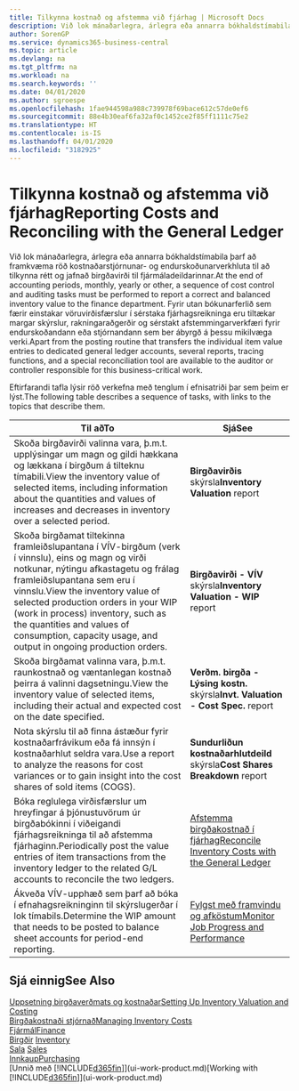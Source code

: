 ```yaml
---
title: Tilkynna kostnað og afstemma við fjárhag | Microsoft Docs
description: Við lok mánaðarlegra, árlegra eða annarra bókhaldstímabila þarf að framkvæma röð kostnaðarstjórnunar- og endurskoðunarverkhluta til að tilkynna rétt og jafnað birgðavirði til fjármáladeildarinnar. Fyrir utan bókunarferlið sem færir einstakar vöruvirðisfærslur í sérstaka fjárhagsreikninga eru tiltækar margar skýrslur, rakningaraðgerðir og sérstakt afstemmingarverkfæri fyrir endurskoðandann eða stjórnandann sem ber ábyrgð á þessu mikilvæga verki.
author: SorenGP
ms.service: dynamics365-business-central
ms.topic: article
ms.devlang: na
ms.tgt_pltfrm: na
ms.workload: na
ms.search.keywords: ''
ms.date: 04/01/2020
ms.author: sgroespe
ms.openlocfilehash: 1fae944598a988c739978f69bace612c57de0ef6
ms.sourcegitcommit: 88e4b30eaf6fa32af0c1452ce2f85ff1111c75e2
ms.translationtype: HT
ms.contentlocale: is-IS
ms.lasthandoff: 04/01/2020
ms.locfileid: "3182925"
---
```

# <a name="reporting-costs-and-reconciling-with-the-general-ledger"></a><span data-ttu-id="34dbc-104">Tilkynna kostnað og afstemma við fjárhag</span><span class="sxs-lookup"><span data-stu-id="34dbc-104">Reporting Costs and Reconciling with the General Ledger</span></span>
<span data-ttu-id="34dbc-105">Við lok mánaðarlegra, árlegra eða annarra bókhaldstímabila þarf að framkvæma röð kostnaðarstjórnunar- og endurskoðunarverkhluta til að tilkynna rétt og jafnað birgðavirði til fjármáladeildarinnar.</span><span class="sxs-lookup"><span data-stu-id="34dbc-105">At the end of accounting periods, monthly, yearly or other, a sequence of cost control and auditing tasks must be performed to report a correct and balanced inventory value to the finance department.</span></span> <span data-ttu-id="34dbc-106">Fyrir utan bókunarferlið sem færir einstakar vöruvirðisfærslur í sérstaka fjárhagsreikninga eru tiltækar margar skýrslur, rakningaraðgerðir og sérstakt afstemmingarverkfæri fyrir endurskoðandann eða stjórnandann sem ber ábyrgð á þessu mikilvæga verki.</span><span class="sxs-lookup"><span data-stu-id="34dbc-106">Apart from the posting routine that transfers the individual item value entries to dedicated general ledger accounts, several reports, tracing functions, and a special reconciliation tool are available to the auditor or controller responsible for this business-critical work.</span></span>  

 <span data-ttu-id="34dbc-107">Eftirfarandi tafla lýsir röð verkefna með tenglum í efnisatriði þar sem þeim er lýst.</span><span class="sxs-lookup"><span data-stu-id="34dbc-107">The following table describes a sequence of tasks, with links to the topics that describe them.</span></span>   

|<span data-ttu-id="34dbc-108">**Til að**</span><span class="sxs-lookup"><span data-stu-id="34dbc-108">**To**</span></span>|<span data-ttu-id="34dbc-109">**Sjá**</span><span class="sxs-lookup"><span data-stu-id="34dbc-109">**See**</span></span>|  
|------------|-------------|  
|<span data-ttu-id="34dbc-110">Skoða birgðavirði valinna vara, þ.m.t. upplýsingar um magn og gildi hækkana og lækkana í birgðum á tilteknu tímabili.</span><span class="sxs-lookup"><span data-stu-id="34dbc-110">View the inventory value of selected items, including information about the quantities and values of increases and decreases in inventory over a selected period.</span></span>|<span data-ttu-id="34dbc-111">**Birgðavirðis** skýrsla</span><span class="sxs-lookup"><span data-stu-id="34dbc-111">**Inventory Valuation** report</span></span>|  
|<span data-ttu-id="34dbc-112">Skoða birgðamat tiltekinna framleiðslupantana í VÍV-birgðum (verk í vinnslu), eins og magn og virði notkunar, nýtingu afkastagetu og frálag framleiðslupantana sem eru í vinnslu.</span><span class="sxs-lookup"><span data-stu-id="34dbc-112">View the inventory value of selected production orders in your WIP (work in process) inventory, such as the quantities and values of consumption, capacity usage, and output in ongoing production orders.</span></span>|<span data-ttu-id="34dbc-113">**Birgðavirði - VÍV** skýrsla</span><span class="sxs-lookup"><span data-stu-id="34dbc-113">**Inventory Valuation - WIP** report</span></span>|  
|<span data-ttu-id="34dbc-114">Skoða birgðamat valinna vara, þ.m.t. raunkostnað og væntanlegan kostnað þeirra á valinni dagsetningu.</span><span class="sxs-lookup"><span data-stu-id="34dbc-114">View the inventory value of selected items, including their actual and expected cost on the date specified.</span></span>|<span data-ttu-id="34dbc-115">**Verðm. birgða - Lýsing kostn.** skýrsla</span><span class="sxs-lookup"><span data-stu-id="34dbc-115">**Invt. Valuation - Cost Spec.** report</span></span>|  
|<span data-ttu-id="34dbc-116">Nota skýrslu til að finna ástæður fyrir kostnaðarfrávikum eða fá innsýn í kostnaðarhlut seldra vara.</span><span class="sxs-lookup"><span data-stu-id="34dbc-116">Use a report to analyze the reasons for cost variances or to gain insight into the cost shares of sold items (COGS).</span></span>|<span data-ttu-id="34dbc-117">**Sundurliðun kostnaðarhlutdeild** skýrsla</span><span class="sxs-lookup"><span data-stu-id="34dbc-117">**Cost Shares Breakdown** report</span></span>|  
|<span data-ttu-id="34dbc-118">Bóka reglulega virðisfærslur um hreyfingar á þjónustuvörum úr birgðabókinni í viðeigandi fjárhagsreikninga til að afstemma fjárhaginn.</span><span class="sxs-lookup"><span data-stu-id="34dbc-118">Periodically post the value entries of item transactions from the inventory ledger to the related G/L accounts to reconcile the two ledgers.</span></span>|[<span data-ttu-id="34dbc-119">Afstemma birgðakostnað í fjárhag</span><span class="sxs-lookup"><span data-stu-id="34dbc-119">Reconcile Inventory Costs with the General Ledger</span></span>](finance-how-to-post-inventory-costs-to-the-general-ledger.md)|  
|<span data-ttu-id="34dbc-120">Ákveða VÍV-upphæð sem þarf að bóka í efnahagsreikninginn til skýrslugerðar í lok tímabils.</span><span class="sxs-lookup"><span data-stu-id="34dbc-120">Determine the WIP amount that needs to be posted to balance sheet accounts for period-end reporting.</span></span>|[<span data-ttu-id="34dbc-121">Fylgst með framvindu og afköstum</span><span class="sxs-lookup"><span data-stu-id="34dbc-121">Monitor Job Progress and Performance</span></span>](projects-how-monitor-progress-performance.md)|

## <a name="see-also"></a><span data-ttu-id="34dbc-122">Sjá einnig</span><span class="sxs-lookup"><span data-stu-id="34dbc-122">See Also</span></span>  
[<span data-ttu-id="34dbc-123">Uppsetning birgðaverðmats og kostnaðar</span><span class="sxs-lookup"><span data-stu-id="34dbc-123">Setting Up Inventory Valuation and Costing</span></span>](finance-set-up-inventory-valuation-and-costing.md)  
[<span data-ttu-id="34dbc-124">Birgðakostnaði stjórnað</span><span class="sxs-lookup"><span data-stu-id="34dbc-124">Managing Inventory Costs</span></span>](finance-manage-inventory-costs.md)  
[<span data-ttu-id="34dbc-125">Fjármál</span><span class="sxs-lookup"><span data-stu-id="34dbc-125">Finance</span></span>](finance.md)  
<span data-ttu-id="34dbc-126">[Birgðir](inventory-manage-inventory.md) </span><span class="sxs-lookup"><span data-stu-id="34dbc-126">[Inventory](inventory-manage-inventory.md) </span></span>  
<span data-ttu-id="34dbc-127">[Sala](sales-manage-sales.md) </span><span class="sxs-lookup"><span data-stu-id="34dbc-127">[Sales](sales-manage-sales.md) </span></span>  
[<span data-ttu-id="34dbc-128">Innkaup</span><span class="sxs-lookup"><span data-stu-id="34dbc-128">Purchasing</span></span>](purchasing-manage-purchasing.md)  
<span data-ttu-id="34dbc-129">[Unnið með [!INCLUDE[d365fin](includes/d365fin_md.md)]](ui-work-product.md)</span><span class="sxs-lookup"><span data-stu-id="34dbc-129">[Working with [!INCLUDE[d365fin](includes/d365fin_md.md)]](ui-work-product.md)</span></span>

